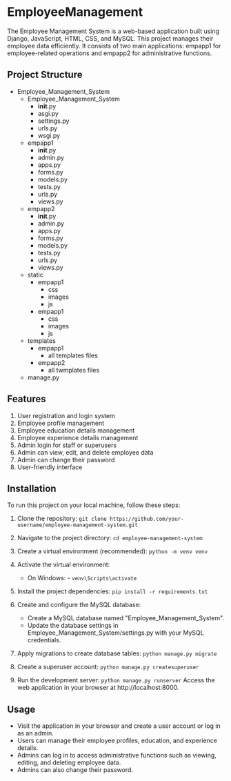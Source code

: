 # EmployeeManagement
The Employee Management System is a web-based application built using Django, JavaScript, HTML, CSS, and MySQL. This project manages their employee data efficiently. It consists of two main applications: empapp1 for employee-related operations and empapp2 for administrative functions.


## Project Structure

- Employee_Management_System
     - Employee_Management_System
          - __init__.py
          - asgi.py
          - settings.py
          - urls.py
          - wsgi.py
     - empapp1
          - __init__.py
          - admin.py
          - apps.py
          - forms.py
          - models.py
          - tests.py
          - urls.py 
          - views.py
     - empapp2
          - __init__.py
          - admin.py
          - apps.py
          - forms.py
          - models.py
          - tests.py
          - urls.py 
          - views.py
     - static
          - empapp1
               - css
               - images
               - js
          - empapp1
               - css
               - images
               - js
     - templates
          - empapp1
               - all templates files
          - empapp2
               - all twmplates files
     - manage.py

## Features
1. User registration and login system
2. Employee profile management
3. Employee education details management
4. Employee experience details management
5. Admin login for staff or superusers
6. Admin can view, edit, and delete employee data
7. Admin can change their password
8. User-friendly interface


## Installation
To run this project on your local machine, follow these steps:

1. Clone the repository:
     ```git clone https://github.com/your-username/employee-management-system.git```
   
2. Navigate to the project directory:
    ```cd employee-management-system```
   
3. Create a virtual environment (recommended):
    ```python -m venv venv```
   
4. Activate the virtual environment:
    - On Windows:
          - ```venv\Scripts\activate```
      
5. Install the project dependencies:
      ```pip install -r requirements.txt```
   
6. Create and configure the MySQL database:
   - Create a MySQL database named "Employee_Management_System".
   - Update the database settings in Employee_Management_System/settings.py with your MySQL credentials.

7. Apply migrations to create database tables:
      ```python manage.py migrate```
   
8. Create a superuser account:
  ```python manage.py createsuperuser```
  
9. Run the development server:
    ```python manage.py runserver```
Access the web application in your browser at http://localhost:8000.

## Usage
  - Visit the application in your browser and create a user account or log in as an admin.
  - Users can manage their employee profiles, education, and experience details.
  - Admins can log in to access administrative functions such as viewing, editing, and deleting employee data.
  - Admins can also change their password.
